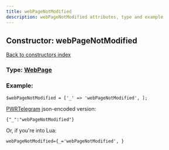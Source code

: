 ```yaml
---
title: webPageNotModified
description: webPageNotModified attributes, type and example
---
```

## Constructor: webPageNotModified  
[Back to constructors index](index.md)






### Type: [WebPage](../types/WebPage.md)


### Example:

```
$webPageNotModified = ['_' => 'webPageNotModified', ];
```  

[PWRTelegram](https://pwrtelegram.xyz) json-encoded version:

```
{"_":"webPageNotModified"}
```


Or, if you're into Lua:  


```
webPageNotModified={_='webPageNotModified', }

```


